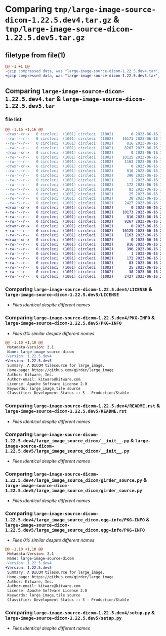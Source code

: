 # Comparing `tmp/large-image-source-dicom-1.22.5.dev4.tar.gz` & `tmp/large-image-source-dicom-1.22.5.dev5.tar.gz`

## filetype from file(1)

```diff
@@ -1 +1 @@
-gzip compressed data, was "large-image-source-dicom-1.22.5.dev4.tar", last modified: Fri Jun 16 19:48:42 2023, max compression
+gzip compressed data, was "large-image-source-dicom-1.22.5.dev5.tar", last modified: Fri Jun 16 20:32:43 2023, max compression
```

## Comparing `large-image-source-dicom-1.22.5.dev4.tar` & `large-image-source-dicom-1.22.5.dev5.tar`

### file list

```diff
@@ -1,16 +1,16 @@
-drwxr-xr-x   0 circleci  (1001) circleci  (1002)        0 2023-06-16 19:48:42.124509 large-image-source-dicom-1.22.5.dev4/
--rw-r--r--   0 circleci  (1001) circleci  (1002)    10173 2023-06-16 19:48:41.000000 large-image-source-dicom-1.22.5.dev4/LICENSE
--rw-r--r--   0 circleci  (1001) circleci  (1002)      816 2023-06-16 19:48:42.124509 large-image-source-dicom-1.22.5.dev4/PKG-INFO
--rw-r--r--   0 circleci  (1001) circleci  (1002)     8267 2023-06-16 19:48:41.000000 large-image-source-dicom-1.22.5.dev4/README.rst
-drwxr-xr-x   0 circleci  (1001) circleci  (1002)        0 2023-06-16 19:48:42.120509 large-image-source-dicom-1.22.5.dev4/large_image_source_dicom/
--rw-r--r--   0 circleci  (1001) circleci  (1002)    10125 2023-06-16 19:47:56.000000 large-image-source-dicom-1.22.5.dev4/large_image_source_dicom/__init__.py
--rw-r--r--   0 circleci  (1001) circleci  (1002)     1163 2023-06-16 19:47:56.000000 large-image-source-dicom-1.22.5.dev4/large_image_source_dicom/girder_source.py
-drwxr-xr-x   0 circleci  (1001) circleci  (1002)        0 2023-06-16 19:48:42.124509 large-image-source-dicom-1.22.5.dev4/large_image_source_dicom.egg-info/
--rw-r--r--   0 circleci  (1001) circleci  (1002)      816 2023-06-16 19:48:42.000000 large-image-source-dicom-1.22.5.dev4/large_image_source_dicom.egg-info/PKG-INFO
--rw-r--r--   0 circleci  (1001) circleci  (1002)      396 2023-06-16 19:48:42.000000 large-image-source-dicom-1.22.5.dev4/large_image_source_dicom.egg-info/SOURCES.txt
--rw-r--r--   0 circleci  (1001) circleci  (1002)        1 2023-06-16 19:48:42.000000 large-image-source-dicom-1.22.5.dev4/large_image_source_dicom.egg-info/dependency_links.txt
--rw-r--r--   0 circleci  (1001) circleci  (1002)      172 2023-06-16 19:48:42.000000 large-image-source-dicom-1.22.5.dev4/large_image_source_dicom.egg-info/entry_points.txt
--rw-r--r--   0 circleci  (1001) circleci  (1002)       83 2023-06-16 19:48:42.000000 large-image-source-dicom-1.22.5.dev4/large_image_source_dicom.egg-info/requires.txt
--rw-r--r--   0 circleci  (1001) circleci  (1002)       25 2023-06-16 19:48:42.000000 large-image-source-dicom-1.22.5.dev4/large_image_source_dicom.egg-info/top_level.txt
--rw-r--r--   0 circleci  (1001) circleci  (1002)       38 2023-06-16 19:48:42.124509 large-image-source-dicom-1.22.5.dev4/setup.cfg
--rw-r--r--   0 circleci  (1001) circleci  (1002)     2427 2023-06-16 19:47:56.000000 large-image-source-dicom-1.22.5.dev4/setup.py
+drwxr-xr-x   0 circleci  (1001) circleci  (1002)        0 2023-06-16 20:32:43.178174 large-image-source-dicom-1.22.5.dev5/
+-rw-r--r--   0 circleci  (1001) circleci  (1002)    10173 2023-06-16 20:32:42.000000 large-image-source-dicom-1.22.5.dev5/LICENSE
+-rw-r--r--   0 circleci  (1001) circleci  (1002)      816 2023-06-16 20:32:43.178174 large-image-source-dicom-1.22.5.dev5/PKG-INFO
+-rw-r--r--   0 circleci  (1001) circleci  (1002)     8267 2023-06-16 20:32:42.000000 large-image-source-dicom-1.22.5.dev5/README.rst
+drwxr-xr-x   0 circleci  (1001) circleci  (1002)        0 2023-06-16 20:32:43.178174 large-image-source-dicom-1.22.5.dev5/large_image_source_dicom/
+-rw-r--r--   0 circleci  (1001) circleci  (1002)    10125 2023-06-16 20:31:57.000000 large-image-source-dicom-1.22.5.dev5/large_image_source_dicom/__init__.py
+-rw-r--r--   0 circleci  (1001) circleci  (1002)     1163 2023-06-16 20:31:57.000000 large-image-source-dicom-1.22.5.dev5/large_image_source_dicom/girder_source.py
+drwxr-xr-x   0 circleci  (1001) circleci  (1002)        0 2023-06-16 20:32:43.178174 large-image-source-dicom-1.22.5.dev5/large_image_source_dicom.egg-info/
+-rw-r--r--   0 circleci  (1001) circleci  (1002)      816 2023-06-16 20:32:43.000000 large-image-source-dicom-1.22.5.dev5/large_image_source_dicom.egg-info/PKG-INFO
+-rw-r--r--   0 circleci  (1001) circleci  (1002)      396 2023-06-16 20:32:43.000000 large-image-source-dicom-1.22.5.dev5/large_image_source_dicom.egg-info/SOURCES.txt
+-rw-r--r--   0 circleci  (1001) circleci  (1002)        1 2023-06-16 20:32:43.000000 large-image-source-dicom-1.22.5.dev5/large_image_source_dicom.egg-info/dependency_links.txt
+-rw-r--r--   0 circleci  (1001) circleci  (1002)      172 2023-06-16 20:32:43.000000 large-image-source-dicom-1.22.5.dev5/large_image_source_dicom.egg-info/entry_points.txt
+-rw-r--r--   0 circleci  (1001) circleci  (1002)       83 2023-06-16 20:32:43.000000 large-image-source-dicom-1.22.5.dev5/large_image_source_dicom.egg-info/requires.txt
+-rw-r--r--   0 circleci  (1001) circleci  (1002)       25 2023-06-16 20:32:43.000000 large-image-source-dicom-1.22.5.dev5/large_image_source_dicom.egg-info/top_level.txt
+-rw-r--r--   0 circleci  (1001) circleci  (1002)       38 2023-06-16 20:32:43.178174 large-image-source-dicom-1.22.5.dev5/setup.cfg
+-rw-r--r--   0 circleci  (1001) circleci  (1002)     2427 2023-06-16 20:31:57.000000 large-image-source-dicom-1.22.5.dev5/setup.py
```

### Comparing `large-image-source-dicom-1.22.5.dev4/LICENSE` & `large-image-source-dicom-1.22.5.dev5/LICENSE`

 * *Files identical despite different names*

### Comparing `large-image-source-dicom-1.22.5.dev4/PKG-INFO` & `large-image-source-dicom-1.22.5.dev5/PKG-INFO`

 * *Files 0% similar despite different names*

```diff
@@ -1,10 +1,10 @@
 Metadata-Version: 2.1
 Name: large-image-source-dicom
-Version: 1.22.5.dev4
+Version: 1.22.5.dev5
 Summary: A DICOM tilesource for large_image.
 Home-page: https://github.com/girder/large_image
 Author: Kitware, Inc.
 Author-email: kitware@kitware.com
 License: Apache Software License 2.0
 Keywords: large_image,tile source
 Classifier: Development Status :: 5 - Production/Stable
```

### Comparing `large-image-source-dicom-1.22.5.dev4/README.rst` & `large-image-source-dicom-1.22.5.dev5/README.rst`

 * *Files identical despite different names*

### Comparing `large-image-source-dicom-1.22.5.dev4/large_image_source_dicom/__init__.py` & `large-image-source-dicom-1.22.5.dev5/large_image_source_dicom/__init__.py`

 * *Files identical despite different names*

### Comparing `large-image-source-dicom-1.22.5.dev4/large_image_source_dicom/girder_source.py` & `large-image-source-dicom-1.22.5.dev5/large_image_source_dicom/girder_source.py`

 * *Files identical despite different names*

### Comparing `large-image-source-dicom-1.22.5.dev4/large_image_source_dicom.egg-info/PKG-INFO` & `large-image-source-dicom-1.22.5.dev5/large_image_source_dicom.egg-info/PKG-INFO`

 * *Files 0% similar despite different names*

```diff
@@ -1,10 +1,10 @@
 Metadata-Version: 2.1
 Name: large-image-source-dicom
-Version: 1.22.5.dev4
+Version: 1.22.5.dev5
 Summary: A DICOM tilesource for large_image.
 Home-page: https://github.com/girder/large_image
 Author: Kitware, Inc.
 Author-email: kitware@kitware.com
 License: Apache Software License 2.0
 Keywords: large_image,tile source
 Classifier: Development Status :: 5 - Production/Stable
```

### Comparing `large-image-source-dicom-1.22.5.dev4/setup.py` & `large-image-source-dicom-1.22.5.dev5/setup.py`

 * *Files identical despite different names*

